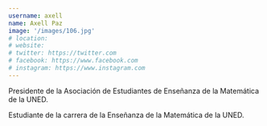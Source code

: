 ```yaml
---
username: axell
name: Axell Paz
image: '/images/106.jpg'
# location:
# website:
# twitter: https://twitter.com
# facebook: https://www.facebook.com
# instagram: https://www.instagram.com
---
```

Presidente de la Asociación de Estudiantes de Enseñanza de la Matemática de la UNED.

Estudiante de la carrera de la Enseñanza de la Matemática de la UNED. 
